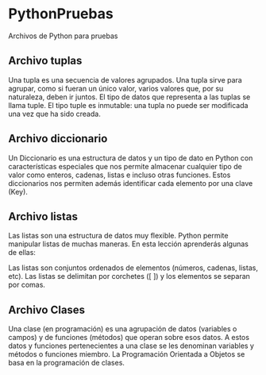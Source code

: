 # PythonPruebas
Archivos de Python para pruebas

## Archivo tuplas
Una tupla es una secuencia de valores agrupados.
Una tupla sirve para agrupar, como si fueran un único valor, varios valores que, por su naturaleza, deben ir juntos.
El tipo de datos que representa a las tuplas se llama tuple. El tipo tuple es inmutable: una tupla no puede ser modificada una vez que ha sido creada.

## Archivo diccionario
Un Diccionario es una estructura de datos y un tipo de dato en Python con características especiales que nos permite almacenar cualquier tipo de valor como enteros, cadenas, listas e incluso otras funciones. Estos diccionarios nos permiten además identificar cada elemento por una clave (Key).

## Archivo listas
Las listas son una estructura de datos muy flexible. Python permite manipular listas de muchas maneras. En esta lección aprenderás algunas de ellas:

Las listas son conjuntos ordenados de elementos (números, cadenas, listas, etc). Las listas se delimitan por corchetes ([ ]) y los elementos se separan por comas.

## Archivo Clases
Una clase (en programación) es una agrupación de datos (variables o campos) y de funciones (métodos) que operan sobre esos datos. A estos datos y funciones pertenecientes a una clase se les denominan variables y métodos o funciones miembro. La Programación Orientada a Objetos se basa en la programación de clases.
